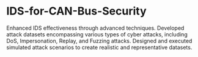 # IDS-for-CAN-Bus-Security
Enhanced IDS effectiveness through advanced techniques.
Developed attack datasets encompassing various types of cyber attacks, including DoS, Impersonation, Replay, and Fuzzing attacks.
Designed and executed simulated attack scenarios to create realistic and representative datasets.
